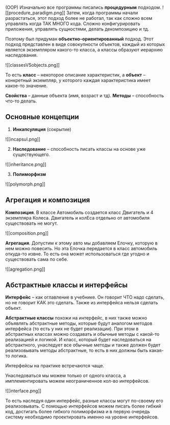 (OOP)
Изначально все программы писались **процедурным** подходом.
![[procedure_paradigm.png]]
Затем, когда программы начали разрастаться, этот подход более не работал, так как сложно всем управлять когда ТАК МНОГО кода. Сложно конфигурировать приложения, управлять сущностями, делать декомпозицию и тд.

Поэтому был придуман **объектно-ориентированный** подход. Этот подход представлен в виде совокупности объектов, каждый из которых является экземпляром какого-то класса, а классы образуют иерархию наследования.

![[classesVSobjects.png]]

То есть **класс** – некоторое описание характеристик, а **объект** – конкретный экземпляр, у которого каждая характеристика имеет какое-то значение.

**Свойства** – данные объекта (имя, возраст и тд). **Методы** – способность что-то делать.

## Основные концепции
1) **Инкапсуляция** (сокрытие) 

![[incapsul.png]]

2) **Наследование** – способность писать классы на основе уже существующего.

![[inheritance.png]]

3) **Полиморфизм**

![[polymorph.png]]


## Агрегация и композиция
**Композиция**. В классе Автомобиль создается класс Двигатель и 4 экземпляра Колеса. 
Двигатель и колЕса отдельно от автомобиля существовать не могут. 

![[composition.png]]

**Агрегация**. Допустим к этому авто мы добавляем Елочку, которую в нем можно повесить. Но эта Елочка передается в класс автомобиль откуда-то извне. То есть она может использоваться где угодно и существовать сама по себе. 

![[agregation.png]]

## Абстрактные классы и интерфейсы
**Интерфейс** – как оглавление в учебнике. Он говорит ЧТО надо сделать, но не говорит КАК это сделать. Также из интерфейса нельзя сделать объект. 

**Абстрактные классы** похожи на интерфейс, в них также можно объявлять абстрактные методы, которые будут аналогом методов интерфейса (то есть у них не будет реализации).  При этом в абстрактных классах можно создавать и обычные методы с какой-то реализацией и логикой. 
И класс, который будет наследоваться на абстрактного, унаследует все обычные методы и также должен будет реализовывать методы абстрактные, то есть в них должны быть какая-то логика.

Интерфейсы на практике встречаются чаще. 

Унаследоваться мы можем только от одного класса, а имплементировать можем неограниченное кол-во интерфейсов. 

![[interface.png]]

То есть наследуя один интерфейс, разные классы могут по-своему его реализовывать.
С помощью интерфейсов можем писать более гибкий код, достигать более гибкого полиморфизма и в первую очередь систему необходимо проектировать именно на уровне интерфейсов. 
